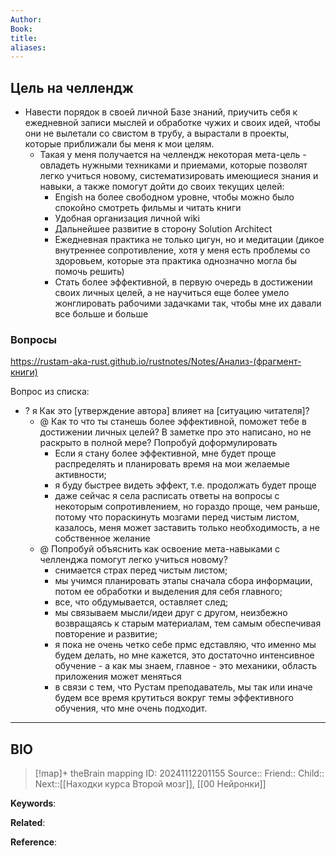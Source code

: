 ```yaml
---
Author:
Book:
title:
aliases:
---
```

## Цель на челлендж
- Навести порядок в своей личной Базе знаний, приучить себя к ежедневной записи мыслей и обработке чужих и своих идей, чтобы они не вылетали со свистом в трубу, а вырастали в проекты, которые приближали бы меня к мои целям.
	- Такая у меня получается на челлендж некоторая мета-цель - овладеть нужными техниками и приемами, которые позволят легко учиться новому, систематизировать имеющиеся знания и навыки, а также помогут дойти до своих текущих целей:
		- Engish на более свободном уровне, чтобы можно было спокойно смотреть фильмы и читать книги
		- Удобная организация личной wiki
		- Дальнейшее развитие в сторону Solution Architect
		- Ежедневная практика не только цигун, но и медитации (дикое внутреннее сопротивление, хотя у меня есть проблемы со здоровьем, которые эта практика однозначно могла бы помочь решить)
		- Стать более эффективной, в первую очередь в достижении своих личных целей, а не научиться еще более умело жонглировать рабочими задачками так, чтобы мне их давали все больше и больше

### Вопросы 
https://rustam-aka-rust.github.io/rustnotes/Notes/Анализ-(фрагмент-книги)

Вопрос из списка:

- ? я Как это [утверждение автора] влияет на [ситуацию читателя]?
	- @ Как то что ты станешь более эффективной, поможет тебе в достижении личных целей? В заметке про это написано, но не раскрыто в полной мере? Попробуй доформулировать 
		- Если я стану более эффективной, мне будет проще распределять и планировать время на мои желаемые активности;
		- я буду быстрее видеть эффект, т.е. продолжать будет проще
		- даже сейчас я села расписать ответы на вопросы с некоторым сопротивлением, но гораздо проще, чем раньше, потому что пораскинуть мозгами перед чистым листом, казалось, меня может заставить только необходимость, а не собственное желание 
	- @ Попробуй объяснить как освоение мета-навыками с челленджа помогут легко учиться новому?
		- снимается страх перед чистым листом;
		- мы учимся планировать этапы сначала сбора информации, потом ее обработки и выделения для себя главного;
		- все, что обдумывается, оставляет след;
		- мы связываем мысли/идеи друг с другом, неизбежно возвращаясь к старым материалам, тем самым обеспечивая повторение и развитие;
		- я пока не очень четко себе прмс едставляю, что именно мы будем делать, но мне кажется, это достаточно интенсивное обучение - а как мы знаем, главное - это механики, область приложения может меняться
		- в связи с тем, что Рустам преподаватель, мы так или иначе будем все время крутиться вокруг темы эффективного обучения, что мне очень подходит.

***
## BIO
> [!map]+ theBrain mapping
> ID: 20241112201155
> Source::
> Friend::
> Child::
> Next::[[Находки курса Второй мозг]], [[00 Нейронки]]

**Keywords**:

**Related**:

**Reference**: 